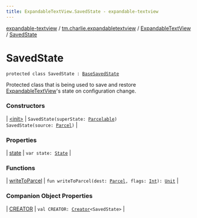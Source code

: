 ```yaml
---
title: ExpandableTextView.SavedState - expandable-textview
---
```


[expandable-textview](../../../index.html) / [tm.charlie.expandabletextview](../../index.html) / [ExpandableTextView](../index.html) / [SavedState](.)

# SavedState

`protected class SavedState : `[`BaseSavedState`](https://developer.android.com/reference/android/view/View/BaseSavedState.html)

Protected class that is being used to save and restore [ExpandableTextView](../index.html)'s state on configuration change.

### Constructors

| [&lt;init&gt;](-init-.html) | `SavedState(superState: `[`Parcelable`](https://developer.android.com/reference/android/os/Parcelable.html)`)`<br>`SavedState(source: `[`Parcel`](https://developer.android.com/reference/android/os/Parcel.html)`)` |

### Properties

| [state](state.html) | `var state: `[`State`](../-state/index.html) |

### Functions

| [writeToParcel](write-to-parcel.html) | `fun writeToParcel(dest: `[`Parcel`](https://developer.android.com/reference/android/os/Parcel.html)`, flags: `[`Int`](https://kotlinlang.org/api/latest/jvm/stdlib/kotlin/-int/index.html)`): `[`Unit`](https://kotlinlang.org/api/latest/jvm/stdlib/kotlin/-unit/index.html) |

### Companion Object Properties

| [CREATOR](-c-r-e-a-t-o-r.html) | `val CREATOR: `[`Creator`](https://developer.android.com/reference/android/os/Parcelable/Creator.html)`<SavedState>` |

